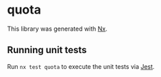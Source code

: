 # quota

This library was generated with [Nx](https://nx.dev).

## Running unit tests

Run `nx test quota` to execute the unit tests via [Jest](https://jestjs.io).
